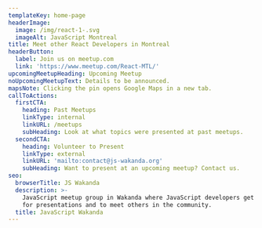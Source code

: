 ```yaml
---
templateKey: home-page
headerImage:
  image: /img/react-1-.svg
  imageAlt: JavaScript Montreal
title: Meet other React Developers in Montreal
headerButton:
  label: Join us on meetup.com
  link: 'https://www.meetup.com/React-MTL/'
upcomingMeetupHeading: Upcoming Meetup
noUpcomingMeetupText: Details to be announced.
mapsNote: Clicking the pin opens Google Maps in a new tab.
callToActions:
  firstCTA:
    heading: Past Meetups
    linkType: internal
    linkURL: /meetups
    subHeading: Look at what topics were presented at past meetups.
  secondCTA:
    heading: Volunteer to Present
    linkType: external
    linkURL: 'mailto:contact@js-wakanda.org'
    subHeading: Want to present at an upcoming meetup? Contact us.
seo:
  browserTitle: JS Wakanda
  description: >-
    JavaScript meetup group in Wakanda where JavaScript developers get together
    for presentations and to meet others in the community.
  title: JavaScript Wakanda
---
```


